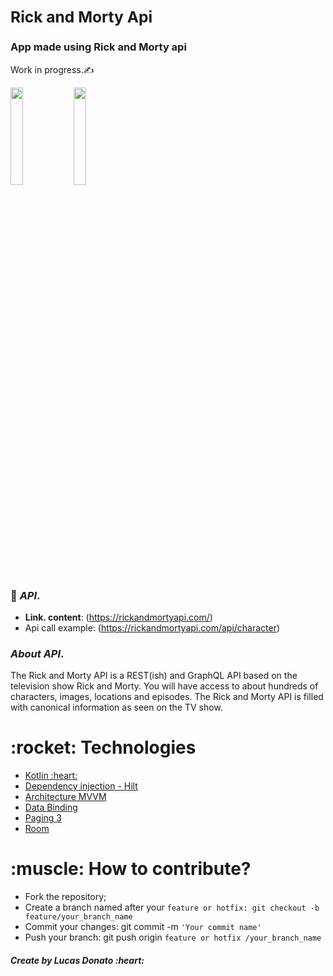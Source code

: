 ### **<h2>Rick and Morty Api</h2>**

### **App made using Rick and Morty api**
Work in progress.:writing_hand:


<img src="https://user-images.githubusercontent.com/47648982/156233229-197b6f4c-c77d-4165-b870-4cbe9a20df67.png" width="20%" style="max-width:40%;"/><img src="https://user-images.githubusercontent.com/47648982/156233230-e3a06d9c-4d7c-4987-b272-4b267f896975.png" width="20%" style="max-width:40%;"/> 

### :page_with_curl: *API*.  
- **Link. content**: (https://rickandmortyapi.com/)
- Api call example: (https://rickandmortyapi.com/api/character) 

### *About API*. 
<p>The Rick and Morty API is a REST(ish) and GraphQL API based on the television show Rick and Morty. You will have access to about hundreds of characters, images, locations and episodes. The Rick and Morty API is filled with canonical information as seen on the TV show.</p>

<h1>:rocket: Technologies</h1>  

<ul>
  <li><a href="https://developer.android.com/kotlin?hl=pt" rel="nofollow"> Kotlin :heart: </a></li>
  <li><a href="https://developer.android.com/training/dependency-injection/hilt-android" rel="nofollow">Dependency injection - Hilt</a></li>
  <li><a href="https://developer.android.com/jetpack/guide?hl=pt-br" rel="nofollow">Architecture MVVM</a></li>
  <li><a href="https://developer.android.com/topic/libraries/data-binding?hl=pt-br" rel="nofollow">Data Binding</a></li>
  <li><a href="https://developer.android.com/topic/libraries/architecture/paging/v3-overview" rel="nofollow">Paging 3</a></li>
   <li><a href="https://developer.android.com/jetpack/androidx/releases/room?gclid=CjwKCAiApfeQBhAUEiwA7K_UH253BmKeDQkViN8W4DcKXAsO7TsEilxpbkSb8ZUw0yGsq5aDkc6e1RoCXCYQAvD_BwE&gclsrc=aw.ds" rel="nofollow">Room</a></li>
</ul>

<h1>:muscle: How to contribute?</h1>

<ul>
<li>Fork the repository;</li>
<li>Create a branch named after your <code>feature or hotfix: git checkout -b feature/your_branch_name</code></li>
 <li>Commit your changes: git commit -m <code>'Your commit name'</code></li>
 <li>Push your branch: git push origin <code>feature or hotfix /your_branch_name</code></li>
</ul>

<h5>Create by Lucas Donato :heart:</h5>
